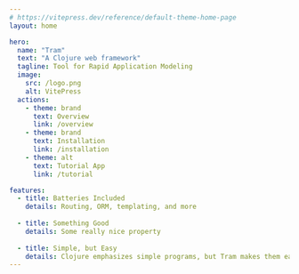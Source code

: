 ```yaml
---
# https://vitepress.dev/reference/default-theme-home-page
layout: home

hero:
  name: "Tram"
  text: "A Clojure web framework"
  tagline: Tool for Rapid Application Modeling
  image:
    src: /logo.png
    alt: VitePress
  actions:
    - theme: brand
      text: Overview
      link: /overview
    - theme: brand
      text: Installation
      link: /installation
    - theme: alt
      text: Tutorial App
      link: /tutorial

features:
  - title: Batteries Included 
    details: Routing, ORM, templating, and more 
  
  - title: Something Good
    details: Some really nice property
  
  - title: Simple, but Easy
    details: Clojure emphasizes simple programs, but Tram makes them easy to write 
---
```


